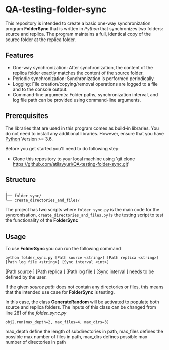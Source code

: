 # QA-testing-folder-sync

This repository is intended to create a basic one-way synchronization program **FolderSync** that is written in *Python* that synchronizes two folders: source and replica. 
The program maintains a full, identical copy of the source folder at the replica folder.

## Features

- One-way synchronization: After synchronization, the content of the replica folder exactly matches the content of the source folder.
- Periodic synchronization: Synchronization is performed periodically.
- Logging: File creation/copying/removal operations are logged to a file and to the console output.
- Command-line arguments: Folder paths, synchronization interval, and log file path can be provided using command-line arguments.

## Prerequisites

The libraries that are used in this program comes as build-in libraries. You do not need to install any additional libraries. However, ensure that you have [Python](https://www.python.org/downloads/) Version >= 3.6.

Before you get started you'll need to do following step:

- Clone this repository to your local machine using 'git clone https://github.com/atilayyuri/QA-testing-folder-sync.git'

## Structure

```
.
├── folder_sync/
└── create_directories_and_files/

```

The project has two scripts where ```folder_sync.py``` is the main code for the syncronisation, ```create_directories_and_files.py``` is the testing script to test the functionality of the **FolderSync**

## Usage

To use **FolderSync** you can run the following command

```
python folder_sync.py [Path source <string>] [Path replica <string>] [Path log file <string>] [Sync interval <int>]

```

[Path source <string>] [Path replica <string>] [Path log file <string>] [Sync interval <int>] needs to be defined by the user.

If the given *source path* does not contain any directories or files, this means that the intended use case for **FolderSync** is testing. 

In this case, the class **GenerateRandom** will be activated to populate both source and replica folders. The inputs of this class can be changed from line 281 of the *folder_sync.py*

```
obj2.run(max_depth=2, max_files=4, max_dirs=3)
```
 
max_depth define the length of subdirectories in path, max_files defines the possible max number of files in path, max_dirs defines possible max number of directories in path













